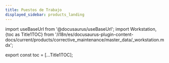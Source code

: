 ```yaml
---
title: Puestos de Trabajo
displayed_sidebar: products_landing
---
```


import useBaseUrl from '@docusaurus/useBaseUrl'; 
import Workstation, {toc as Title1TOC} from '/i18n/es/docusaurus-plugin-content-docs/current/products/corrective_maintenance/master_data/_workstation.mdx'; 

<Workstation/>


export const toc = [...Title1TOC];
